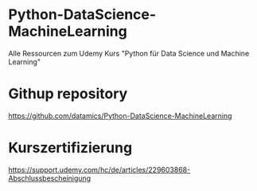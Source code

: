 # Python-DataScience-MachineLearning
Alle Ressourcen zum Udemy Kurs "Python für Data Science und Machine Learning"

# Githup repository
https://github.com/datamics/Python-DataScience-MachineLearning

# Kurszertifizierung
https://support.udemy.com/hc/de/articles/229603868-Abschlussbescheinigung

